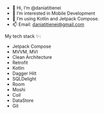 - 👋 Hi, I’m @daniatitienei
- 👀 I’m interested in Mobile Development
- 🌱 I’m using Kotlin and Jetpack Compose.
- 📫 Email: daniatitienei@gmail.com

My tech stack ✨:
- Jetpack Compose
- MVVM, MVI
- Clean Architecture
- Retrofit
- Kotlin
- Dagger Hilt
- SQLDelight
- Room
- Moshi
- Coil
- DataStore
- Git

<!---
daniatitienei/daniatitienei is a ✨ special ✨ repository because its `README.md` (this file) appears on your GitHub profile.
You can click the Preview link to take a look at your changes.
--->
